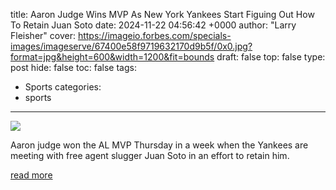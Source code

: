 title: Aaron Judge Wins MVP As New York Yankees Start Figuing Out How To Retain Juan Soto
date: 2024-11-22 04:56:42 +0000
author: "Larry Fleisher"
cover: https://imageio.forbes.com/specials-images/imageserve/67400e58f9719632170d9b5f/0x0.jpg?format=jpg&height=600&width=1200&fit=bounds
draft: false
top: false
type: post
hide: false
toc: false
tags:
  - Sports
categories:
  - sports
---

![](https://imageio.forbes.com/specials-images/imageserve/67400e58f9719632170d9b5f/0x0.jpg?format=jpg&height=600&width=1200&fit=bounds)

Aaron judge won the AL MVP Thursday in a week when the Yankees are meeting with free agent slugger Juan Soto in an effort to retain him.

[read more](https://www.forbes.com/sites/larryfleisher/2024/11/21/aaron-judge-wins-mvp-as-new-york-yankees-start-figuing-out-how-to-retain-juan-soto/)
